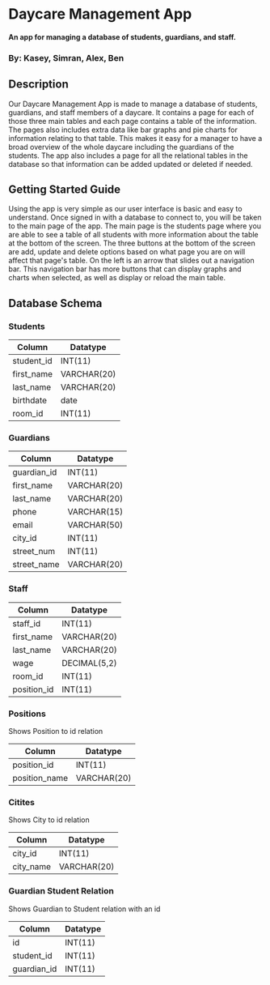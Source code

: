 # Daycare Management App
#### An app for managing a database of students, guardians, and staff.
### By: Kasey, Simran, Alex, Ben

## Description
Our Daycare Management App is made to manage a database of students, guardians, and staff members of a daycare. 
It contains a page for each of those three main tables and each page contains a table of the information. The pages also includes extra data like
bar graphs and pie charts for information relating to that table. This makes it easy for a manager to have a broad overview of the whole
daycare including the guardians of the students. The app also includes a page for all the relational tables in the database so that information
can be added updated or deleted if needed.

## Getting Started Guide
Using the app is very simple as our user interface is basic and easy to understand. Once signed in with a database to connect to, you will 
be taken to the 
main page of the app. The main page is the students page where you are able to see a table of all students with more information about the 
table at the bottom of the screen.
The three buttons at the bottom of the screen are add, update and delete options based on what page you are on will affect that page's table. 
On the left is an arrow that slides out 
a navigation bar. This navigation bar has more buttons that can display graphs and charts when selected, as well as display or reload the main table.

## Database Schema
### Students
| Column     | Datatype    |
|------------|-------------|
| student_id | INT(11)         |
| first_name | VARCHAR(20) | 
| last_name  | VARCHAR(20) |
| birthdate  | date        | 
| room_id    | INT(11)     | 


### Guardians
| Column      | Datatype    |
|-------------|-------------|
| guardian_id | INT(11)         |
| first_name  | VARCHAR(20) | 
| last_name   | VARCHAR(20) |
| phone       | VARCHAR(15) | 
| email       | VARCHAR(50) |
| city_id     | INT(11)     |
| street_num  | INT(11)     |
| street_name | VARCHAR(20) |

### Staff
| Column      | Datatype     |
|-------------|--------------|
| staff_id    | INT(11)      |
| first_name  | VARCHAR(20)  | 
| last_name   | VARCHAR(20)  |
| wage        | DECIMAL(5,2) | 
| room_id     | INT(11)      |
| position_id | INT(11)      |

### Positions
Shows Position to id relation

| Column        | Datatype     |
|---------------|--------------|
| position_id   | INT(11)      |
| position_name | VARCHAR(20)  | 

### Citites
Shows City to id relation

| Column    | Datatype     |
|-----------|--------------|
| city_id   | INT(11)      |
| city_name | VARCHAR(20)  | 

### Guardian Student Relation
Shows Guardian to Student relation with an id

| Column      | Datatype |
|-------------|----------|
| id          | INT(11)  |
| student_id  | INT(11)  |
| guardian_id | INT(11)  | 